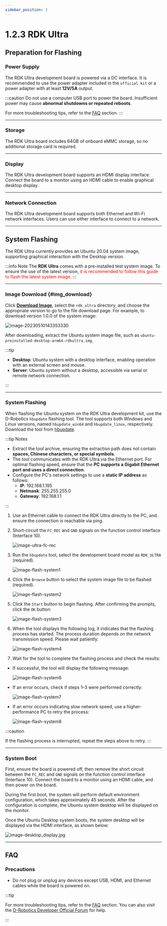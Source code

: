 ```yaml
---
sidebar_position: 3
---
```


# 1.2.3 RDK Ultra

## Preparation for Flashing

### **Power Supply**

The RDK Ultra development board is powered via a DC interface. It is recommended to use the power adapter included in the `official kit` or a power adapter with at least **12V/5A** output.

:::caution
Do not use a computer USB port to power the board. Insufficient power may cause **abnormal shutdowns or repeated reboots**.

For more troubleshooting tips, refer to the [FAQ](../../08_FAQ/01_hardware_and_system.md) section.
:::

---

### **Storage**

The RDK Ultra board includes 64GB of onboard eMMC storage, so no additional storage card is required.

---

### **Display**

The RDK Ultra development board supports an HDMI display interface. Connect the board to a monitor using an HDMI cable to enable graphical desktop display.

---

### **Network Connection**

The RDK Ultra development board supports both Ethernet and Wi-Fi network interfaces. Users can use either interface to connect to a network.

---

## System Flashing

The RDK Ultra currently provides an Ubuntu 20.04 system image, supporting graphical interaction with the Desktop version.

:::info Note
The **RDK Ultra** comes with a pre-installed test system image. To ensure the use of the latest version, <font color='Red'>it is recommended to follow this guide to flash the latest system image</font>.
:::

---

### Image Download {#img_download}

Click [**Download Image**](https://archive.d-robotics.cc/downloads/os_images), select the `rdk_ultra` directory, and choose the appropriate version to go to the file download page. For example, to download version 1.0.0 of the system image:

![image-20230510143353330](../../../../../../static/img/01_Quick_start/image/install_os/20231010120539.png)

After downloading, extract the Ubuntu system image file, such as `ubuntu-preinstalled-desktop-arm64-rdkultra.img`.

:::tip

- **Desktop**: Ubuntu system with a desktop interface, enabling operation with an external screen and mouse.  
- **Server**: Ubuntu system without a desktop, accessible via serial or remote network connection.

:::

---

### System Flashing

When flashing the Ubuntu system on the RDK Ultra development kit, use the D-Robotics `hbupdate` flashing tool. The tool supports both Windows and Linux versions, named `hbupdate_win64` and `hbupdate_linux`, respectively. Download the tool from [hbupdate](https://archive.d-robotics.cc/downloads/hbupdate/).

:::tip Notes

- Extract the tool archive, ensuring the extraction path does not contain **spaces, Chinese characters, or special symbols**.  
- The tool communicates with the RDK Ultra via the Ethernet port. For optimal flashing speed, ensure that the **PC supports a Gigabit Ethernet port and uses a direct connection**.  
- Configure the PC's network settings to use a **static IP address** as follows:
  - **IP**: 192.168.1.195  
  - **Netmask**: 255.255.255.0  
  - **Gateway**: 192.168.1.1  

:::

1. Use an Ethernet cable to connect the RDK Ultra directly to the PC, and ensure the connection is reachable via ping.

2. Short-circuit the `FC_REC` and `GND` signals on the function control interface (Interface 10).

   ![image-ultra-fc-rec](../../../../../../static/img/01_Quick_start/image/install_os/image-ultra-fc-rec.jpg)

3. Run the `hbupdate` tool, select the development board model as `RDK_ULTRA` (required).

   ![image-flash-system1](../../../../../../static/img/01_Quick_start/image/install_os/image-rdk-ultra-system1.jpg)

4. Click the `Browse` button to select the system image file to be flashed (required).

   ![image-flash-system2](../../../../../../static/img/01_Quick_start/image/install_os/image-rdk-ultra-system2.jpg)

5. Click the `Start` button to begin flashing. After confirming the prompts, click the `OK` button:

   ![image-flash-system3](../../../../../../static/img/01_Quick_start/image/install_os/image-system-download3.jpg)

6. When the tool displays the following log, it indicates that the flashing process has started. The process duration depends on the network transmission speed. Please wait patiently.

   ![image-flash-system4](../../../../../../static/img/01_Quick_start/image/install_os/image-rdk-ultra-system4.jpg)

7. Wait for the tool to complete the flashing process and check the results:

- If successful, the tool will display the following message:

   ![image-flash-system6](../../../../../../static/img/01_Quick_start/image/install_os/image-rdk-ultra-system6.png)

- If an error occurs, check if steps 1–3 were performed correctly:

   ![image-flash-system7](../../../../../../static/img/01_Quick_start/image/install_os/image-rdk-ultra-system7.png)

- If an error occurs indicating slow network speed, use a higher-performance PC to retry the process:

   ![image-flash-system8](../../../../../../static/img/01_Quick_start/image/install_os/image-rdk-ultra-system8.jpg)

:::caution

If the flashing process is interrupted, repeat the steps above to retry.
:::

---

### System Boot

First, ensure the board is powered off, then remove the short circuit between the `FC_REC` and `GND` signals on the function control interface (Interface 10). Connect the board to a monitor using an HDMI cable, and then power on the board.

During the first boot, the system will perform default environment configuration, which takes approximately 45 seconds. After the configuration is complete, the Ubuntu system desktop will be displayed on the monitor.

Once the Ubuntu Desktop system boots, the system desktop will be displayed via the HDMI interface, as shown below:

![image-desktop_display.jpg](../../../../../../static/img/01_Quick_start/image/install_os/image-desktop_display.jpg)

---

## **FAQ**

### **Precautions**

- Do not plug or unplug any devices except USB, HDMI, and Ethernet cables while the board is powered on.

:::tip

For more troubleshooting tips, refer to the [FAQ](../../08_FAQ/01_hardware_and_system.md) section. You can also visit the [D-Robotics Developer Official Forum](https://developer.d-robotics.cc/forum) for help.

:::
